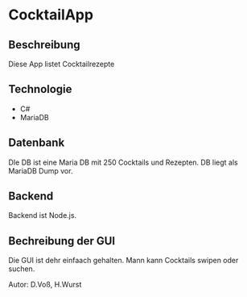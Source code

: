 # CocktailApp

## Beschreibung
Diese App listet Cocktailrezepte

## Technologie
- C#
- MariaDB

## Datenbank
DIe DB ist eine Maria DB mit 250 Cocktails und Rezepten.
DB liegt als MariaDB Dump vor.

## Backend

Backend ist Node.js.

## Bechreibung der GUI

Die GUI ist dehr einfaach gehalten.
Mann kann Cocktails swipen oder suchen.

Autor: D.Voß, H.Wurst
